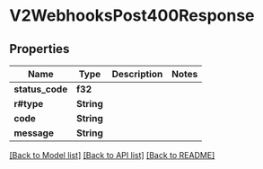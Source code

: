 # V2WebhooksPost400Response

## Properties

Name | Type | Description | Notes
------------ | ------------- | ------------- | -------------
**status_code** | **f32** |  | 
**r#type** | **String** |  | 
**code** | **String** |  | 
**message** | **String** |  | 

[[Back to Model list]](../README.md#documentation-for-models) [[Back to API list]](../README.md#documentation-for-api-endpoints) [[Back to README]](../README.md)


